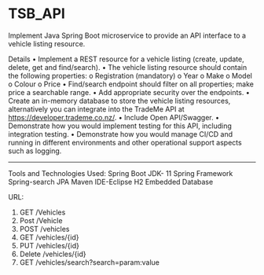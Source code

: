 # TSB_API
Implement Java Spring Boot microservice to provide an API interface to a vehicle listing resource.


Details
•	Implement a REST resource for a vehicle listing (create, update, delete, get and find/search).
•	The vehicle listing resource should contain the following properties: 
o	Registration (mandatory)
o	Year
o	Make
o	Model
o	Colour 
o	Price
•	Find/search endpoint should filter on all properties; make price a searchable range.
•	Add appropriate security over the endpoints.
•	Create an in-memory database to store the vehicle listing resources, alternatively you can integrate into the TradeMe API at https://developer.trademe.co.nz/.
•	Include Open API/Swagger.
•	Demonstrate how you would implement testing for this API, including integration testing.
•	Demonstrate how you would manage CI/CD and running in different environments and other operational support aspects such as logging.


----------------------------------------------------------
Tools and Technologies Used:
Spring Boot
JDK- 11
Spring Framework
Spring-search
JPA
Maven
IDE-Eclipse 
H2 Embedded Database

URL:
1. GET     /Vehicles
2. Post    /Vehicle
3. POST   /vehicles
4. GET     /vehicles/{id}
5. PUT     /vehicles/{id}
6. Delete /vehicles/{id}
7. GET   /vehicles/search?search=param:value 




  
  
 

